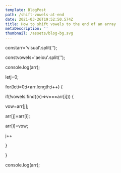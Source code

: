 ```yaml
---
template: BlogPost
path: /shift-vowels-at-end
date: 2021-03-26T19:52:50.574Z
title: How to shift vowels to the end of an array
metaDescription: ''
thumbnail: /assets/blog-bg.svg
---
```

<!--StartFragment-->

constarr='visual'.split('');

constvowels='aeiou'.split('');

console.log(arr);

letj=0;

for(leti=0;i<arr.length;i++) {

if(!vowels.find((v)=>v===arr\[i])) {

vow=arr\[j];

arr\[j]=arr\[i];

arr\[i]=vow;

j++

}

}

console.log(arr);

<!--EndFragment-->
